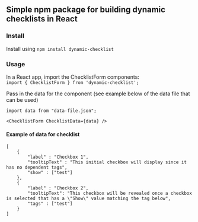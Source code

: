 ## Simple npm package for building dynamic checklists in React

### Install

Install using `npm install dynamic-checklist`

### Usage 

In a React app, import the ChecklistForm components:  
`import { ChecklistForm } from 'dynamic-checklist';`

Pass in the data for the component (see example below of the data file that can be used)

`import data from "data-file.json";`

`<ChecklistForm ChecklistData={data} />`

#### Example of data for checklist

```
[
	{
		"label" : "Checkbox 1",
		"tooltipText" : "This initial checkbox will display since it has no dependent tags",
		"show" : ["test"]
	},
	{
		"label" : "Checkbox 2",
		"tooltipText": "This checkbox will be revealed once a checkbox is selected that has a \"Show\" value matching the tag below",
		"tags" : ["test"]
	}
]
```